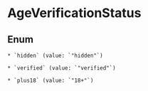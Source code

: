 
# AgeVerificationStatus

## Enum


    * `hidden` (value: `"hidden"`)

    * `verified` (value: `"verified"`)

    * `plus18` (value: `"18+"`)




